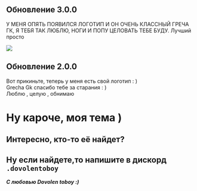## Обновление 3.0.0
У МЕНЯ ОПЯТЬ ПОЯВИЛСЯ ЛОГОТИП И ОН ОЧЕНЬ КЛАССНЫЙ
ГРЕЧА ГК, Я ТЕБЯ ТАК ЛЮБЛЮ, НОГИ И ПОПУ ЦЕЛОВАТЬ ТЕБЕ БУДУ. Лучший просто <br>

<img src='https://media.discordapp.net/attachments/1105463105699467325/1141344496748085258/image.png?width=456&height=456'>


## Обновление 2.0.0
Вот прикиньте, теперь у меня есть свой логотип : ) <br>
Grecha Gk спасибо тебе за старания : ) <br>
Люблю , целую , обнимаю


# Ну кароче, моя тема )
## Интересно, кто-то её найдет?
## Ну если найдете,то напишите в дискорд `.dovolentoboy`

***С любовью Dovolen toboy :)***

